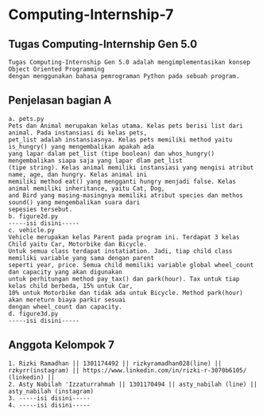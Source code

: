 # Computing-Internship-7
## Tugas Computing-Internship Gen 5.0
	Tugas Computing-Internship Gen 5.0 adalah mengimplementasikan konsep Object Oriented Programming 
	dengan menggunakan bahasa pemrograman Python pada sebuah program.
## Penjelasan bagian A
	a. pets.py
	Pets dan Animal merupakan kelas utama. Kelas pets berisi list dari animal. Pada instansiasi di kelas pets, 
	pet_list adalah instansiasnya. Kelas pets memiliki method yaitu is_hungry() yang mengembalikan apakah ada 
	yang lapar dalam pet_list (tipe boolean) dan whos_hungry() mengembalikan siapa saja yang lapar dlam pet_list
	(tipe string). Kelas animal memiliki instansiasi yang mengisi atribut name, age, dan hungry. Kelas animal ini
	memiliki method eat() yang mengganti hungry menjadi false. Kelas animal memiliki inheritance, yaitu Cat, Dog, 
	and Bird yang masing-masingnya memiliki atribut species dan methos sound() yang mengembalikan suara dari 
	sepesies tersebut.
	b. figure2d.py
	-----isi disini-----
	c. vehicle.py
	Vehicle merupakan kelas Parent pada program ini. Terdapat 3 kelas Child yaitu Car, Motorbike dan Bicycle.
	Untuk semua class terdapat instatiation. Jadi, tiap child class memiliki variable yang sama dengan parent
	seperti year, price. Semua child memiliki variable global wheel_count dan capacity yang akan digunakan 
	untuk perhitungan method pay_tax() dan park(hour). Tax untuk tiap kelas child berbeda, 15% untuk Car,
	10% untuk Motorbike dan tidak ada untuk Bicycle. Method park(hour) akan mereturn biaya parkir sesuai
	dengan wheel_count dan capacity.
	d. figure3d.py
	-----isi disini-----
## Anggota Kelompok 7
	1. Rizki Ramadhan || 1301174492 || rizkyramadhan028(line) || rzkyrr(instagram) || https://www.linkedin.com/in/rizki-r-3070b6105/ (linkedin) ||
	2. Asty Nabilah 'Izzaturrahmah || 1301170494 || asty_nabilah (line) || asty_nabilah (instagram)
	3. -----isi disini-----
	4. -----isi disini-----